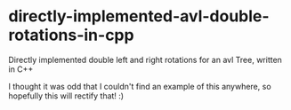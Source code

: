 # directly-implemented-avl-double-rotations-in-cpp
Directly implemented double left and right rotations for an avl Tree, written in C++

I thought it was odd that I couldn't find an example of this anywhere, so hopefully this will rectify that! :)
